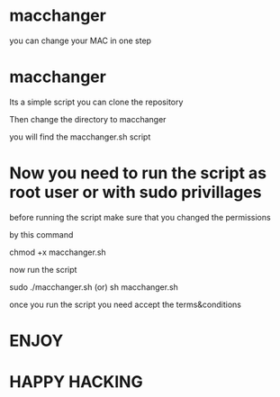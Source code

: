 # macchanger
you can change your MAC in one step

# macchanger 
Its a simple script you can clone the repository

Then change the directory to macchanger

you will find the macchanger.sh script 

# Now you need to run the script as root user or with sudo privillages

before running the script make sure that you changed the permissions

by this command

chmod +x macchanger.sh

now run the script

sudo ./macchanger.sh (or) sh macchanger.sh

once you run the script you need accept the terms&conditions

# ENJOY
# HAPPY HACKING
